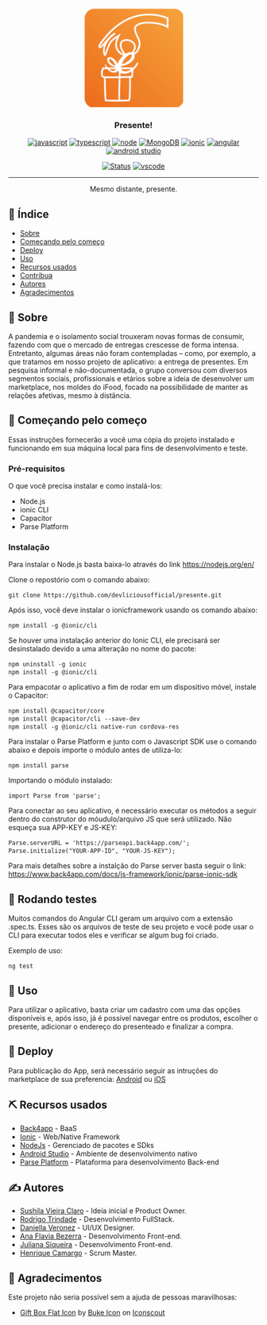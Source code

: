 <p align="center">
  <a href="" rel="noopener">
 <img width=200px height=200px src="https://raw.githubusercontent.com/devliciouofficial/assets/main/icons/presente.png" alt="Project logo"></a>
</p>

<h3 align="center">Presente!</h3>

<div align="center">

[![javascript](https://img.shields.io/badge/Javascript-016c8c?style=f&logo=javascript&logoColor=yellow)](https://www.javascript.com/)
[![typescript](https://img.shields.io/badge/Typescript-016c8c?style=f&logo=typescript&logoColor=blue)](https://www.typescriptlang.org/)
[![node](https://img.shields.io/badge/NodeJS-016c8c?style=f&logo=node.js&logoColor=green)](https://nodejs.org/en/)
[![MongoDB](https://img.shields.io/badge/MongoDB-016c8c?style=f&logo=MongoDB&logoColor=green)](https://www.javascript.com/)
[![ionic](https://img.shields.io/badge/ionic-016c8c?style=f&logo=ionic&logoColor=blue)](https://ionicframework.com/)
[![angular](https://img.shields.io/badge/Angular-016c8c?style=f&logo=angular&logoColor=red)](https://angular.io/)
[![android studio](https://img.shields.io/badge/Android_Studio-016c8c?style=f&logo=android-studio&logoColor=green)](https://developer.android.com/studio)
   


[![Status](https://img.shields.io/badge/Repo_status-WIP-orange?labelolor=black)](https://media.giphy.com/media/61XS37iBats8J3QLwF/giphy.gif)
[![vscode](https://img.shields.io/badge/IDE-gray?style=flat&labelColor=gray&logo=visual-studio-code&logoColor=blue)](https://code.visualstudio.com/)

</div>

---

<p align="center"> Mesmo distante, presente.
    <br> 
</p>

## 📝 Índice

- [Sobre](#about)
- [Começando pelo começo](#getting_started)
- [Deploy](#deployment)
- [Uso](#usage)
- [Recursos usados](#built_using)
- [Contribua](https://github.com/devliciousofficial/presente/blob/main/CONTRIBUTING.md)
- [Autores](#authors)
- [Agradecimentos](#acknowledgement)
<!--- [TODO](../TODO.md)-->
## 🧐 Sobre <a name = "about"></a>

A pandemia e o isolamento social trouxeram novas formas de consumir, fazendo com que o mercado de entregas crescesse de forma intensa. Entretanto, algumas áreas não foram contempladas – como, por exemplo, a que tratamos em nosso projeto de aplicativo: a entrega de presentes. Em pesquisa informal e não-documentada, o grupo conversou com diversos segmentos sociais, profissionais e etários sobre a ideia de desenvolver um marketplace, nos moldes do iFood, focado na possibilidade de manter as relações afetivas, mesmo à distância.

## 🏁 Começando pelo começo <a name = "getting_started"></a>

Essas instruções fornecerão a você uma cópia do projeto instalado e funcionando em sua máquina local para fins de desenvolvimento e teste.

### Pré-requisitos

O que você precisa instalar e como instalá-los:

 * Node.js
 * ionic CLI
 * Capacitor
 * Parse Platform

### Instalação

Para instalar o Node.js basta baixa-lo através do link https://nodejs.org/en/

Clone o repostório com o comando abaixo:

```
git clone https://github.com/devliciousofficial/presente.git
```
Após isso, você deve instalar o ionicframework usando os comando abaixo:

```
npm install -g @ionic/cli
```
Se houver uma instalação anterior do Ionic CLI, ele precisará ser desinstalado devido a uma alteração no nome do pacote:
```
npm uninstall -g ionic
npm install -g @ionic/cli
```


Para empacotar o aplicativo a fim de rodar em um dispositivo móvel, instale o Capacitor:

```
npm install @capacitor/core
npm install @capacitor/cli --save-dev
npm install -g @ionic/cli native-run cordova-res
```
Para instalar o Parse Platform e junto com o Javascript SDK use o comando abaixo e depois importe o módulo antes de utiliza-lo:
```
npm install parse
```
Importando o módulo instalado:
```
import Parse from 'parse';
```
Para conectar ao seu aplicativo, é necessário executar os métodos a seguir dentro do construtor do móudulo/arquivo JS que será utilizado. Não esqueça sua APP-KEY e JS-KEY:
```
Parse.serverURL = 'https://parseapi.back4app.com/';
Parse.initialize("YOUR-APP-ID", "YOUR-JS-KEY");
```

Para mais detalhes sobre a instalção do Parse server basta seguir o link: https://www.back4app.com/docs/js-framework/ionic/parse-ionic-sdk



## 🔧 Rodando testes <a name = "tests"></a>

Muitos comandos do Angular CLI geram um arquivo com a extensão .spec.ts. Esses são os arquivos de teste de seu projeto e você pode usar o CLI para executar todos eles e verificar se algum bug foi criado.

Exemplo de uso:
```
ng test
```
<!---
### Divida em testes de ponta a ponta

Explain what these tests test and why

```
Give an example
```


### Estilo de codificação para os testes

Explain what these tests test and why

```
Give an example
```
-->

## 🎈 Uso <a name="usage"></a>
Para utilizar o aplicativo, basta criar um cadastro com uma das opções disponíveis e, após isso, já é possível navegar entre os produtos, escolher o presente, adicionar o endereço do presenteado e finalizar a compra.

## 🚀 Deploy <a name = "deployment"></a>
Para publicação do App, será necessário seguir as intruções do marketplace de sua preferencia: [Android](https://developer.android.com/studio/publish?hl=pt-br) ou [iOS](https://www.apple.com/br/itunes/working-itunes/sell-content/apps/)

## ⛏️ Recursos usados <a name = "built_using"></a>

- [Back4app](https://www.back4app.com/) - BaaS
- [Ionic](https://ionicframework.com/) - Web/Native Framework
- [NodeJs](https://nodejs.org/en/) - Gerenciado de pacotes e SDks
- [Android Studio](https://developer.android.com) - Ambiente de desenvolvimento nativo
- [Parse Platform](https://parseplatform.org/) - Plataforma para desenvolvimento Back-end


## ✍️ Autores <a name = "authors"></a>

- [Sushila Vieira Claro](https://github.com/Suskka2605) - Ideía inicial e Product Owner.
- [Rodrigo Trindade](https://github.com/elir0d) - Desenvolvimento FullStack.
- [Daniella Veronez](https://github.com/Daniella-2907) - UI/UX Designer.
- [Ana Flavia Bezerra](https://github.com/anaflaviabsilva) - Desenvolvimento Front-end.
- [Juliana Siqueira](https://github.com/jusiqueirab) - Desenvolvimento Front-end.
- [Henrique Camargo](https://github.com/Henrique28072001) - Scrum Master.


## 🎉 Agradecimentos <a name = "acknowledgement"></a>

Este projeto não seria possível sem a ajuda de pessoas maravilhosas:
- <a href="https://iconscout.com/icons/gift-box" target="_blank">Gift Box Flat Icon</a> by <a href="https://iconscout.com/contributors/bukeicon">Buke Icon</a> on <a href="https://iconscout.com">Iconscout</a>
